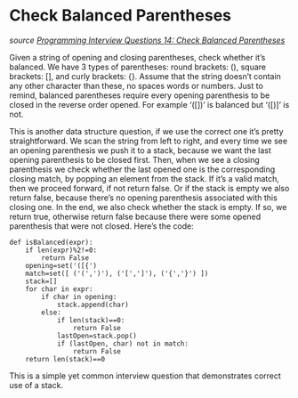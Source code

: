 # Check Balanced Parentheses

_source [Programming Interview Questions 14: Check Balanced Parentheses](http://www.ardendertat.com/2011/11/08/programming-interview-questions-14-check-balanced-parentheses/)_

Given a string of opening and closing parentheses, check whether it’s balanced. We have 3 types of parentheses: round brackets: (), square brackets: [], and curly brackets: {}. Assume that the string doesn’t contain any other character than these, no spaces words or numbers. Just to remind, balanced parentheses require every opening parenthesis to be closed in the reverse order opened. For example ‘([])’ is balanced but ‘([)]’ is not.

This is another data structure question, if we use the correct one it’s pretty straightforward. We scan the string from left to right, and every time we see an opening parenthesis we push it to a stack, because we want the last opening parenthesis to be closed first. Then, when we see a closing parenthesis we check whether the last opened one is the corresponding closing match, by popping an element from the stack. If it’s a valid match, then we proceed forward, if not return false. Or if the stack is empty we also return false, because there’s no opening parenthesis associated with this closing one. In the end, we also check whether the stack is empty. If so, we return true, otherwise return false because there were some opened parenthesis that were not closed. Here’s the code:

```
def isBalanced(expr):
    if len(expr)%2!=0:
        return False
    opening=set('([{')
    match=set([ ('(',')'), ('[',']'), ('{','}') ])
    stack=[]
    for char in expr:
        if char in opening:
            stack.append(char)
        else:
            if len(stack)==0:
                return False
            lastOpen=stack.pop()
            if (lastOpen, char) not in match:
                return False
    return len(stack)==0
```

This is a simple yet common interview question that demonstrates correct use of a stack.
